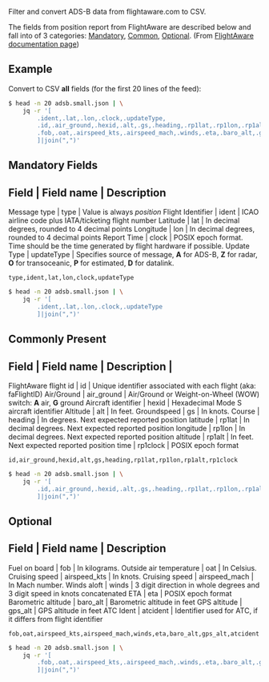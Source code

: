 Filter and convert ADS-B data from flightaware.com to CSV.

The fields from position report from FlightAware are described below and fall into of 3 categories: [Mandatory](#mandatory), [Common](#common), [Optional](#optional).
(From [FlightAware documentation page](http://flightaware.com/commercial/flightxml/documentation2.rvt))


## Example ##

Convert to CSV **all** fields (for the first 20 lines of the feed):

```bash
$ head -n 20 adsb.small.json | \
	jq -r '[
		.ident,.lat,.lon,.clock,.updateType,
		.id,.air_ground,.hexid,.alt,.gs,.heading,.rp1lat,.rp1lon,.rp1alt,.rp1clock,
		.fob,.oat,.airspeed_kts,.airspeed_mach,.winds,.eta,.baro_alt,.gps_alt,.atcident
		]|join(",")'
```


## <a name="mandatory"></a> Mandatory Fields ## 

Field | Field name | Description
----------------------------------
Message type | type | Value is always *position*
Flight Identifier | ident | ICAO airline code plus IATA/ticketing flight number
Latitude | lat | In decimal degrees, rounded to 4 decimal points 
Longitude | lon | In decimal degrees, rounded to 4 decimal points
Report Time | clock | POSIX epoch format. Time should be the time generated by flight hardware if possible.
Update Type | updateType | Specifies source of message, **A** for ADS-B, **Z** for radar, **O** for transoceanic, **P** for estimated, **D** for datalink.


	type,ident,lat,lon,clock,updateType


```bash
$ head -n 20 adsb.small.json | \
	jq -r '[
		.ident,.lat,.lon,.clock,.updateType
		]|join(",")'
```


## <a name="common"></a> Commonly Present ##

Field | Field name | Description |
----------------------------------
FlightAware flight id | id | Unique identifier associated with each flight (aka: faFlightID)
Air/Ground | air_ground | Air/Ground or Weight-on-Wheel (WOW) switch: **A** air, **G** ground
Aircraft identifier | hexid | Hexadecimal Mode S aircraft identifier
Altitude | alt | In feet.
Groundspeed | gs | In knots.
Course | heading | In degrees.
Next expected reported position latitude | rp1lat | In decimal degrees.
Next expected reported position longitude | rp1lon | In decimal degrees.
Next expected reported position altitude | rp1alt | In feet.
Next expected reported position time | rp1clock | POSIX epoch format


	id,air_ground,hexid,alt,gs,heading,rp1lat,rp1lon,rp1alt,rp1clock


```bash
$ head -n 20 adsb.small.json | \
	jq -r '[
		.id,.air_ground,.hexid,.alt,.gs,.heading,.rp1lat,.rp1lon,.rp1alt,.rp1clock
		]|join(",")'
```


## <a name="optional"></a> Optional ##

Field | Field name | Description
----------------------------------
Fuel on board | fob | In kilograms.
Outside air temperature | oat | In Celsius.
Cruising speed | airspeed_kts | In knots.
Cruising speed | airspeed_mach | In Mach number.
Winds aloft | winds | 3 digit direction in whole degrees and 3 digit speed in knots concatenated
ETA | eta | POSIX epoch format
Barometric altitude | baro_alt | Barometric altitude in feet
GPS altitude | gps_alt | GPS altitude in feet
ATC Ident | atcident | Identifier used for ATC, if it differs from flight identifier


	fob,oat,airspeed_kts,airspeed_mach,winds,eta,baro_alt,gps_alt,atcident


```bash
$ head -n 20 adsb.small.json | \
	jq -r '[
		.fob,.oat,.airspeed_kts,.airspeed_mach,.winds,.eta,.baro_alt,.gps_alt,.atcident
		]|join(",")'
```
